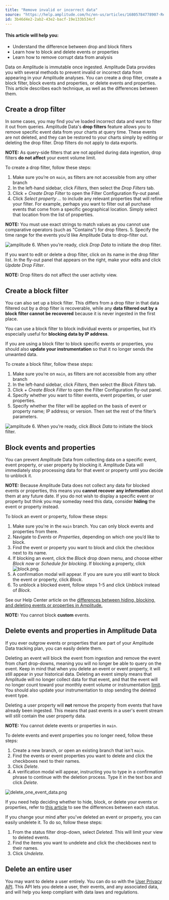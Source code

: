 ```yaml
---
title: "Remove invalid or incorrect data"
source: "https://help.amplitude.com/hc/en-us/articles/16805784778907-Remove-invalid-or-incorrect-data"
id: 3b46d4e2-2ab2-43e2-bacf-19e133b534cf
---
```


#### This article will help you:

* Understand the difference between drop and block filters
* Learn how to block and delete events or properties
* Learn how to remove corrupt data from analysis

Data on Amplitude is immutable once ingested. Amplitude Data provides you with several methods to prevent invalid or incorrect data from appearing in your Amplitude analyses. You can create a drop filter, create a block filter, block events and properties, or delete events and properties. This article describes each technique, as well as the differences between them.

## Create a drop filter

In some cases, you may find you've loaded incorrect data and want to filter it out from queries. Amplitude Data's **drop filters** feature allows you to remove specific event data from your charts at query time. These events are not deleted, and they can be restored to your charts simply by editing or deleting the drop filter. Drop filters do not apply to data exports.

**NOTE:** As query-side filters that are not applied during data ingestion, drop filters **do not affect** your event volume limit.

To create a drop filter, follow these steps:

1. Make sure you’re on `main`, as filters are not accessible from any other branch
2. In the left-hand sidebar, click *Filters*, then select the *Drop Filters* tab.
3. Click *+ Create Drop Filter* to open the Filter Configuration fly-out panel.
4. Click *Select property …* to include any relevant properties that will refine your filter. For example, perhaps you want to filter out all purchase events that come from a specific geographical location. Simply select that location from the list of properties.  
  
**NOTE:** You must use exact strings to match values as you cannot use comparative operators (such as "Contains") for drop filters.
5. Specify the time range for the events you’d like Amplitude Data to drop-filter out.  
  
![amplitude](/docs/output/img/data/amplitude.png)
6. When you’re ready, click *Drop Data* to initiate the drop filter.

If you want to edit or delete a drop filter, click on its name in the drop filter list. In the fly-out panel that appears on the right, make your edits and click *Update Drop Filter*.

**NOTE:** Drop filters do not affect the user activity view.

## Create a block filter

You can also set up a block filter. This differs from a drop filter in that data filtered out by a drop filter is recoverable, while any **data filtered out by a block filter cannot be recovered** because it is never ingested in the first place.

You can use a block filter to block individual events or properties, but it’s especially useful for **blocking data by IP address**.

If you are using a block filter to block specific events or properties, you should also **update your instrumentation** so that it no longer sends the unwanted data.

To create a block filter, follow these steps:

1. Make sure you’re on `main`, as filters are not accessible from any other branch
2. In the left-hand sidebar, click *Filters*, then select the *Block Filters* tab.
3. Click *+ Create Block Filter* to open the Filter Configuration fly-out panel.
4. Specify whether you want to filter events, event properties, or user properties.
5. Specify whether the filter will be applied on the basis of event or property name; IP address; or version. Then set the rest of the filter’s parameters.  
  
![amplitude](/docs/output/img/data/amplitude.png)
6. When you’re ready, click *Block Data* to initiate the block filter.

## Block events and properties

You can prevent Amplitude Data from collecting data on a specific event, event property, or user property by blocking it. Amplitude Data will immediately stop processing data for that event or property until you decide to unblock it.

**NOTE:** Because Amplitude Data does not collect any data for blocked events or properties, this means you **cannot recover** **any information** about them at any future date. If you do not wish to display a specific event or property but think you may someday need this data, consider **hiding** the event or property instead.

To block an event or property, follow these steps:

1. Make sure you're in the `main` branch. You can only block events and properties from there.
2. Navigate to *Events* or *Properties*, depending on which one you’d like to block.
3. Find the event or property you want to block and click the checkbox next to its name.
4. If blocking an event, click the *Block* drop down menu, and choose either *Block now* or *Schedule for blocking*. If blocking a property, click ![block.png](/docs/output/img/data/block-png.png).
5. A confirmation modal will appear. If you are sure you still want to block the event or property, click *Block*.
6. To unblock a blocked event, follow steps 1-5 and click *Unblock* instead of *Block*.

See our Help Center article on the [differences between hiding, blocking, and deleting events or properties in Amplitude.](https://help.amplitude.com/hc/en-us/articles/360059279291-FAQ-What-s-the-difference-between-hiding-blocking-and-deleting-an-event-or-property-)

**NOTE:** You cannot block **custom** events.

## Delete events and properties in Amplitude Data

If you ever outgrow events or properties that are part of your Amplitude Data tracking plan, you can easily delete them.

Deleting an event will block the event from ingestion and remove the event from chart drop-downs, meaning you will no longer be able to query on the event. Keep in mind that when you delete an event or event property, it will still appear in your historical data. Deleting an event simply means that Amplitude will no longer collect data for that event, and that the event will no longer count toward your monthly event volume or instrumentation [limit](https://help.amplitude.com/hc/en-us/articles/115002923888). You should also update your instrumentation to stop sending the deleted event type.

Deleting a user property will **not** remove the property from events that have already been ingested. This means that past events in a user's event stream will still contain the user property data.

**NOTE:** You cannot delete events or properties in `main`.

To delete events and event properties you no longer need, follow these steps:

1. Create a new branch, or open an existing branch that isn't `main`.
2. Find the events or event properties you want to delete and click the checkboxes next to their names.
3. Click *Delete*.
4. A verification modal will appear, instructing you to type in a confirmation phrase to continue with the deletion process. Type it in the text box and click *Delete*.

![delete_one_event_data.png](/docs/output/img/data/delete-one-event-data-png.png)

If you need help deciding whether to hide, block, or delete your events or properties, refer to [this article](https://help.amplitude.com/hc/en-us/articles/360059279291-FAQ-What-s-the-difference-between-hiding-blocking-and-deleting-an-event-or-property-) to see the differences between each status.

If you change your mind after you've deleted an event or property, you can easily undelete it. To do so, follow these steps:

1. From the status filter drop-down, select *Deleted*. This will limit your view to deleted events.
2. Find the items you want to undelete and click the checkboxes next to their names.
3. Click *Undelete.*

## Delete an entire user

You may want to delete a user entirely. You can do so with the [User Privacy API](https://www.docs.developers.amplitude.com/analytics/apis/user-privacy-api/). This API lets you delete a user, their events, and any associated data, and will help you keep compliant with data laws and regulations. 

